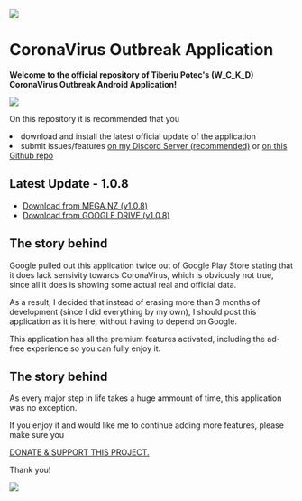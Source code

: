 ![](https://i.imgur.com/uKvgnK4.jpg)


# CoronaVirus Outbreak Application

<b> Welcome to the official repository of Tiberiu Potec's (W_C_K_D) CoronaVirus Outbreak Android Application! </b>

![](https://thumbs.gfycat.com/ColdHonorableBurro-size_restricted.gif)

On this repository it is recommended that you <li> download and install the latest official update of the application </li> <li> submit issues/features [on my Discord Server (recommended)](https://discord.gg/r3spSc) or [on this Github repo](https://github.com/TheWCKD/CoronaVirus-Outbreak-App/issues)</li>

<h2> Latest Update - 1.0.8</h2>

- [Download from MEGA.NZ (v1.0.8)](https://mega.nz/#!VYICCYbD!y0dpSzBzY-sRGEo-ESCm_vEdDLWNYCX4coKktlZHycs)
- [Download from GOOGLE DRIVE (v1.0.8)](https://drive.google.com/open?id=1OPoqMaTVdu_jwgVp_EXLUjjFm0E2Btr9)

<h2> The story behind</h2>

Google pulled out this application twice out of Google Play Store stating that it does lack sensivity towards CoronaVirus, which is obviously not true, since all it does is showing some actual real and official data.

As a result, I decided that instead of erasing more than 3 months of development (since I did everything by my own), I should post this application as it is here, without having to depend on Google.


This application has all the premium features activated, including the ad-free experience so you can fully enjoy it.

<h2> The story behind</h2>

As every major step in life takes a huge ammount of time, this application was no exception.

If you enjoy it and would like me to continue adding more features, please make sure you

[DONATE & SUPPORT THIS PROJECT.](https://www.paypal.com/cgi-bin/webscr?cmd=_s-xclick&hosted_button_id=YUFZGFLDERYMG&source=url) 

Thank you!

![](https://media.tenor.com/images/c674ba98c40f6793eaf10a1356c1c36a/tenor.gif)

